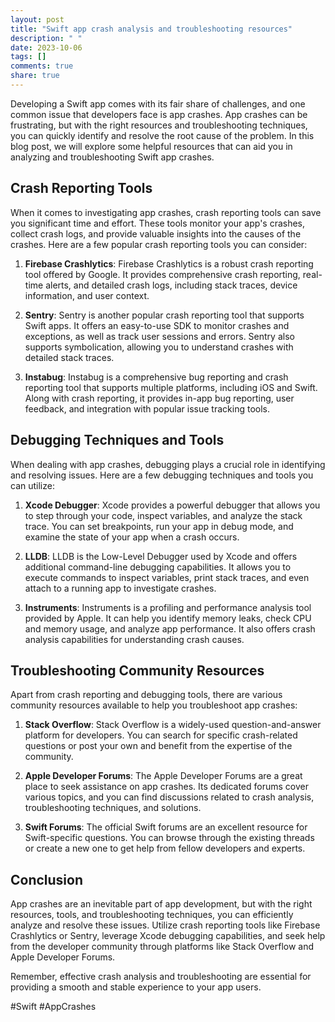 ```yaml
---
layout: post
title: "Swift app crash analysis and troubleshooting resources"
description: " "
date: 2023-10-06
tags: []
comments: true
share: true
---
```


Developing a Swift app comes with its fair share of challenges, and one common issue that developers face is app crashes. App crashes can be frustrating, but with the right resources and troubleshooting techniques, you can quickly identify and resolve the root cause of the problem. In this blog post, we will explore some helpful resources that can aid you in analyzing and troubleshooting Swift app crashes.

## Crash Reporting Tools

When it comes to investigating app crashes, crash reporting tools can save you significant time and effort. These tools monitor your app's crashes, collect crash logs, and provide valuable insights into the causes of the crashes. Here are a few popular crash reporting tools you can consider:

1. **Firebase Crashlytics**: Firebase Crashlytics is a robust crash reporting tool offered by Google. It provides comprehensive crash reporting, real-time alerts, and detailed crash logs, including stack traces, device information, and user context.

2. **Sentry**: Sentry is another popular crash reporting tool that supports Swift apps. It offers an easy-to-use SDK to monitor crashes and exceptions, as well as track user sessions and errors. Sentry also supports symbolication, allowing you to understand crashes with detailed stack traces.

3. **Instabug**: Instabug is a comprehensive bug reporting and crash reporting tool that supports multiple platforms, including iOS and Swift. Along with crash reporting, it provides in-app bug reporting, user feedback, and integration with popular issue tracking tools.

## Debugging Techniques and Tools

When dealing with app crashes, debugging plays a crucial role in identifying and resolving issues. Here are a few debugging techniques and tools you can utilize:

1. **Xcode Debugger**: Xcode provides a powerful debugger that allows you to step through your code, inspect variables, and analyze the stack trace. You can set breakpoints, run your app in debug mode, and examine the state of your app when a crash occurs.

2. **LLDB**: LLDB is the Low-Level Debugger used by Xcode and offers additional command-line debugging capabilities. It allows you to execute commands to inspect variables, print stack traces, and even attach to a running app to investigate crashes.

3. **Instruments**: Instruments is a profiling and performance analysis tool provided by Apple. It can help you identify memory leaks, check CPU and memory usage, and analyze app performance. It also offers crash analysis capabilities for understanding crash causes.

## Troubleshooting Community Resources

Apart from crash reporting and debugging tools, there are various community resources available to help you troubleshoot app crashes:

1. **Stack Overflow**: Stack Overflow is a widely-used question-and-answer platform for developers. You can search for specific crash-related questions or post your own and benefit from the expertise of the community.

2. **Apple Developer Forums**: The Apple Developer Forums are a great place to seek assistance on app crashes. Its dedicated forums cover various topics, and you can find discussions related to crash analysis, troubleshooting techniques, and solutions.

3. **Swift Forums**: The official Swift forums are an excellent resource for Swift-specific questions. You can browse through the existing threads or create a new one to get help from fellow developers and experts.

## Conclusion

App crashes are an inevitable part of app development, but with the right resources, tools, and troubleshooting techniques, you can efficiently analyze and resolve these issues. Utilize crash reporting tools like Firebase Crashlytics or Sentry, leverage Xcode debugging capabilities, and seek help from the developer community through platforms like Stack Overflow and Apple Developer Forums.

Remember, effective crash analysis and troubleshooting are essential for providing a smooth and stable experience to your app users.

#Swift #AppCrashes